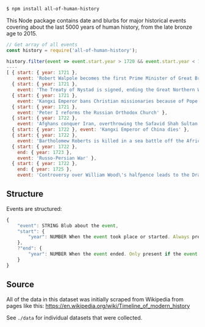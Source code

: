 ```bash
$ npm install all-of-human-history
```

This Node package contains date and blurbs for major historical events covering about the last 5000 years of human history, from the late bronze age to 2015.

```js
// Get array of all events
const history = require('all-of-human-history');

history.filter(event => event.start.year > 1720 && event.start.year < 1723)
----
[ { start: { year: 1721 },
    event: 'Robert Walpole becomes the first Prime Minister of Great Britain (de facto)' },
  { start: { year: 1721 },
    event: 'The Treaty of Nystad is signed, ending the Great Northern War' },
  { start: { year: 1721 },
    event: 'Kangxi Emperor bans Christian missionaries because of Pope Clement XI\'s decree' },
  { start: { year: 1721 },
    event: 'Peter I reforms the Russian Orthodox Church' },
  { start: { year: 1722 },
    event: 'Afghans conquer Iran, overthrowing the Safavid Shah Sultan Husayn' },
  { start: { year: 1722 }, event: 'Kangxi Emperor of China dies' },
  { start: { year: 1722 },
    event: 'Bartholomew Roberts is killed in a sea battle off the African coast' },
  { start: { year: 1722 },
    end: { year: 1723 },
    event: 'Russo-Persian War' },
  { start: { year: 1722 },
    end: { year: 1725 },
    event: 'Controversy over William Wood\'s halfpence leads to the Drapier\'s Letters and begins the Irish economic independence from England movement' } ]
```

## Structure
Events are structured:

```js
{
    "event": STRING Blub about the event,
    "start": {
        "year": NUMBER When the event took place or started. Always present.
    },
    ?"end": {
        "year": NUMBER When the event ended. Only present if the event spanned multiple years.
    } 
}
```

## Source
All of the data in this dataset was initially scraped from Wikipedia from pages like this: https://en.wikipedia.org/wiki/Timeline_of_modern_history

See `./data` for individual datasets that were collected.